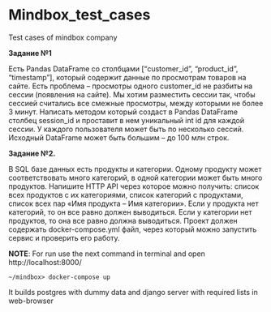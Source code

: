 # Mindbox_test_cases
Test cases of mindbox company


**Задание №1**

Есть Pandas DataFrame со столбцами [“customer_id”, “product_id”, “timestamp”], который содержит данные по просмотрам товаров на сайте. Есть проблема – просмотры одного customer_id не разбиты на сессии (появления на сайте). Мы хотим разместить сессии так, чтобы сессией считались все смежные просмотры, между которыми не более 3 минут.
Написать методом который создаст в Pandas DataFrame столбец session_id и проставит в нем уникальный int id для каждой сессии.
У каждого пользователя может быть по несколько сессий. Исходный DataFrame может быть большим – до 100 млн строк.



**Задание №2.**

В SQL базе данных есть продукты и категории. Одному продукту может соответствовать много категорий, в одной категории может быть много продуктов.
Напишите HTTP API через которое можно получить:
список всех продуктов с их категориями,
список категорий с продуктами,
список всех пар «Имя продукта – Имя категории».
Если у продукта нет категорий, то он все равно должен выводиться.
Если у категории нет продуктов, то она все равно должна выводиться.
Проект должен содержать docker-compose.yml файл, через который можно запустить сервис и проверить его работу.


**NOTE**:
For run use the next command in terminal and open http://localhost:8000/
```
~/mindbox> docker-compose up
```
It builds postgres with dummy data and django server with required lists in web-browser
